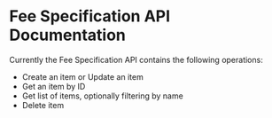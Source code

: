 # Fee Specification API Documentation

Currently the Fee Specification API contains the following operations:
* Create an item or Update an item
* Get an item by ID
* Get list of items, optionally filtering by name
* Delete item
